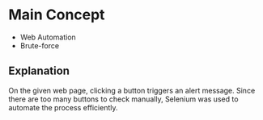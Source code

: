 # Main Concept

- Web Automation
- Brute-force

## Explanation

On the given web page, clicking a button triggers an alert message. Since there are too many buttons to check manually, Selenium was used to automate the process efficiently.
